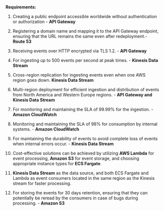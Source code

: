 **Requirements:**

 1. Creating a public endpoint accessible worldwide without authentication or authorization -  **API Gateway** 
    
 2. Registering a domain name and mapping it to the API Gateway endpoint, ensuring that the URL remains the same even after redeployment.- **Route 53**
    
 3. Receiving events over HTTP encrypted via TLS 1.2. - **API Gateway**
    
 4. For ingesting up to 500 events per second at peak times. - **Kinesis Data Stream**
   
 5. Cross-region replication for ingesting events even when one AWS region goes down. **Kinesis Data Stream**
    
 6. Multi-region deployment for efficient ingestion and distribution of events from North America and Western Europe regions. - **API Gateway and Kinesis Data Stream**
    
 7. For monitoring and maintaining the SLA of 99.99% for the ingestion. - **Amazon CloudWatch**
   
 8. Monitoring and maintaining the SLA of 98% for consumption by internal systems. - **Amazon CloudWatch**

 9. For maintaining the durability of events to avoid complete loss of events when internal errors occur. - **Kinesis Data Stream**
   
 10. Cost-effective solutions can be achieved by utilizing **AWS Lambda** for event processing, **Amazon S3** for event storage, and choosing appropriate instance types for **ECS Fargate**.
    
 11. **Kinesis Data Stream** as the data source, and both ECS Fargate and Lambda as event consumers located in the same region as the Kinesis stream for faster processing.
    
 12. For storing the events for 30 days retention, ensuring that they can potentially be reread by the consumers in case of bugs during processing. - **Amazon S3**
